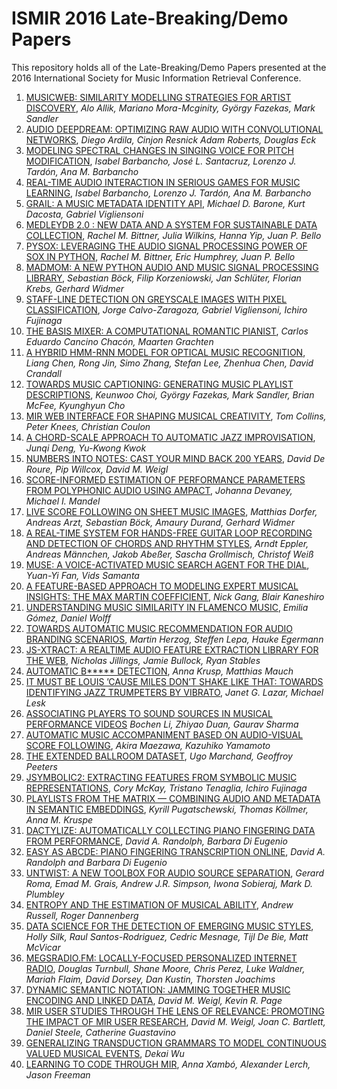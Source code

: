 # ISMIR 2016 Late-Breaking/Demo Papers

This repository holds all of the Late-Breaking/Demo Papers presented at the 2016 International Society for Music Information Retrieval Conference.

1. [MUSICWEB: SIMILARITY MODELLING STRATEGIES FOR ARTIST DISCOVERY](https://github.com/ismir-net/ismir2016-lbd/raw/master/submissions/allik-musicweb.pdf), _Alo Allik, Mariano Mora-Mcginity, György Fazekas, Mark Sandler_
2. [AUDIO DEEPDREAM: OPTIMIZING RAW AUDIO WITH CONVOLUTIONAL NETWORKS](https://github.com/ismir-net/ismir2016-lbd/raw/master/submissions/ardila-audio.pdf), _Diego Ardila, Cinjon Resnick Adam Roberts, Douglas Eck_
3. [MODELING SPECTRAL CHANGES IN SINGING VOICE FOR PITCH MODIFICATION](https://github.com/ismir-net/ismir2016-lbd/raw/master/submissions/barbancho-modeling.pdf), _Isabel Barbancho, José L. Santacruz, Lorenzo J. Tardón, Ana M. Barbancho_
4. [REAL-TIME AUDIO INTERACTION IN SERIOUS GAMES FOR MUSIC LEARNING](https://github.com/ismir-net/ismir2016-lbd/raw/master/submissions/barbancho-real.pdf), _Isabel Barbancho, Lorenzo J. Tardón, Ana M. Barbancho_
5. [GRAIL: A MUSIC METADATA IDENTITY API](https://github.com/ismir-net/ismir2016-lbd/raw/master/submissions/barone-grail.pdf), _Michael D. Barone, Kurt Dacosta, Gabriel Vigliensoni_
6. [MEDLEYDB 2.0 : NEW DATA AND A SYSTEM FOR SUSTAINABLE DATA COLLECTION](https://github.com/ismir-net/ismir2016-lbd/raw/master/submissions/bittner-medleydb.pdf), _Rachel M. Bittner, Julia Wilkins, Hanna Yip, Juan P. Bello_
7. [PYSOX: LEVERAGING THE AUDIO SIGNAL PROCESSING POWER OF SOX IN PYTHON](https://github.com/ismir-net/ismir2016-lbd/raw/master/submissions/bittner-pysox.pdf), _Rachel M. Bittner, Eric Humphrey, Juan P. Bello_
8. [MADMOM: A NEW PYTHON AUDIO AND MUSIC SIGNAL PROCESSING LIBRARY](https://github.com/ismir-net/ismir2016-lbd/raw/master/submissions/böck-madmom.pdf), _Sebastian Böck, Filip Korzeniowski, Jan Schlüter, Florian Krebs, Gerhard Widmer_
9. [STAFF-LINE DETECTION ON GREYSCALE IMAGES WITH PIXEL CLASSIFICATION](https://github.com/ismir-net/ismir2016-lbd/raw/master/submissions/calvozaragoza-staff.pdf), _Jorge Calvo-Zaragoza, Gabriel Vigliensoni, Ichiro Fujinaga_
10. [THE BASIS MIXER: A COMPUTATIONAL ROMANTIC PIANIST](https://github.com/ismir-net/ismir2016-lbd/raw/master/submissions/cancino-basis.pdf), _Carlos Eduardo Cancino Chacón, Maarten Grachten_
11. [A HYBRID HMM-RNN MODEL FOR OPTICAL MUSIC RECOGNITION](https://github.com/ismir-net/ismir2016-lbd/raw/master/submissions/chen-hybrid.pdf), _Liang Chen, Rong Jin, Simo Zhang, Stefan Lee, Zhenhua Chen, David Crandall_
12. [TOWARDS MUSIC CAPTIONING: GENERATING MUSIC PLAYLIST DESCRIPTIONS](https://github.com/ismir-net/ismir2016-lbd/raw/master/submissions/choi-towards.pdf), _Keunwoo Choi, György Fazekas, Mark Sandler, Brian McFee, Kyunghyun Cho_
13. [MIR WEB INTERFACE FOR SHAPING MUSICAL CREATIVITY](https://github.com/ismir-net/ismir2016-lbd/raw/master/submissions/collins-mir.pdf), _Tom Collins, Peter Knees, Christian Coulon_
14. [A CHORD-SCALE APPROACH TO AUTOMATIC JAZZ IMPROVISATION](https://github.com/ismir-net/ismir2016-lbd/raw/master/submissions/deng-chord.pdf), _Junqi Deng, Yu-Kwong Kwok_
15. [NUMBERS INTO NOTES: CAST YOUR MIND BACK 200 YEARS](https://github.com/ismir-net/ismir2016-lbd/raw/master/submissions/deroure-numbers.pdf), _David De Roure, Pip Willcox, David M. Weigl_
16. [SCORE-INFORMED ESTIMATION OF PERFORMANCE PARAMETERS FROM POLYPHONIC AUDIO USING AMPACT](https://github.com/ismir-net/ismir2016-lbd/raw/master/submissions/devaney-score.pdf), _Johanna Devaney, Michael I. Mandel_
17. [LIVE SCORE FOLLOWING ON SHEET MUSIC IMAGES](https://github.com/ismir-net/ismir2016-lbd/raw/master/submissions/dorfer-live.pdf), _Matthias Dorfer, Andreas Arzt, Sebastian Böck, Amaury Durand, Gerhard Widmer_
18. [A REAL-TIME SYSTEM FOR HANDS-FREE GUITAR LOOP RECORDING AND DETECTION OF CHORDS AND RHYTHM STYLES](https://github.com/ismir-net/ismir2016-lbd/raw/master/submissions/eppler-realtime.pdf), _Arndt Eppler, Andreas Männchen, Jakob Abeßer, Sascha Grollmisch, Christof Weiß_
19. [MUSE: A VOICE-ACTIVATED MUSIC SEARCH AGENT FOR THE DIAL](https://github.com/ismir-net/ismir2016-lbd/raw/master/submissions/fan-muse.pdf), _Yuan-Yi Fan, Vids Samanta_
20. [A FEATURE-BASED APPROACH TO MODELING EXPERT MUSICAL INSIGHTS: THE MAX MARTIN COEFFICIENT](https://github.com/ismir-net/ismir2016-lbd/raw/master/submissions/gang-feature.pdf), _Nick Gang, Blair Kaneshiro_
21. [UNDERSTANDING MUSIC SIMILARITY IN FLAMENCO MUSIC](https://github.com/ismir-net/ismir2016-lbd/raw/master/submissions/gomez-understanding.pdf), _Emilia Gómez, Daniel Wolff_
22. [TOWARDS AUTOMATIC MUSIC RECOMMENDATION FOR AUDIO BRANDING SCENARIOS](https://github.com/ismir-net/ismir2016-lbd/raw/master/submissions/herzog-towards.pdf), _Martin Herzog, Steffen Lepa, Hauke Egermann_
23. [JS-XTRACT: A REALTIME AUDIO FEATURE EXTRACTION LIBRARY FOR THE WEB](https://github.com/ismir-net/ismir2016-lbd/raw/master/submissions/jillings-jsxtract.pdf), _Nicholas Jillings, Jamie Bullock, Ryan Stables_
24. [AUTOMATIC B***** DETECTION](https://github.com/ismir-net/ismir2016-lbd/raw/master/submissions/kruspe-automatic.pdf), _Anna Krusp, Matthias Mauch_
25. [IT MUST BE LOUIS ’CAUSE MILES DON’T SHAKE LIKE THAT: TOWARDS IDENTIFYING JAZZ TRUMPETERS BY VIBRATO](https://github.com/ismir-net/ismir2016-lbd/raw/master/submissions/lazar-it.pdf), _Janet G. Lazar, Michael Lesk_
26. [ASSOCIATING PLAYERS TO SOUND SOURCES IN MUSICAL PERFORMANCE VIDEOS](https://github.com/ismir-net/ismir2016-lbd/raw/master/submissions/li-associating.pdf) _Bochen Li, Zhiyao Duan, Gaurav Sharma_
27. [AUTOMATIC MUSIC ACCOMPANIMENT BASED ON AUDIO-VISUAL SCORE FOLLOWING](https://github.com/ismir-net/ismir2016-lbd/raw/master/submissions/maezawa-automatic.pdf), _Akira Maezawa, Kazuhiko Yamamoto_
28. [THE EXTENDED BALLROOM DATASET](https://github.com/ismir-net/ismir2016-lbd/raw/master/submissions/marchand-extended.pdf), _Ugo Marchand, Geoffroy Peeters_
29. [JSYMBOLIC2: EXTRACTING FEATURES FROM SYMBOLIC MUSIC REPRESENTATIONS](https://github.com/ismir-net/ismir2016-lbd/raw/master/submissions/mckay-jsymbolic2.pdf), _Cory McKay, Tristano Tenaglia, Ichiro Fujinaga_
30. [PLAYLISTS FROM THE MATRIX — COMBINING AUDIO AND METADATA IN SEMANTIC EMBEDDINGS](https://github.com/ismir-net/ismir2016-lbd/raw/master/submissions/pugatschewski-playlists.pdf), _Kyrill Pugatschewski, Thomas Köllmer, Anna M. Kruspe_
31. [DACTYLIZE: AUTOMATICALLY COLLECTING PIANO FINGERING DATA FROM PERFORMANCE](https://github.com/ismir-net/ismir2016-lbd/raw/master/submissions/randolph-dactylize.pdf), _David A. Randolph, Barbara Di Eugenio_
32. [EASY AS ABCDE: PIANO FINGERING TRANSCRIPTION ONLINE](https://github.com/ismir-net/ismir2016-lbd/raw/master/submissions/randolph-easy.pdf), _David A. Randolph and Barbara Di Eugenio_
33. [UNTWIST: A NEW TOOLBOX FOR AUDIO SOURCE SEPARATION](https://github.com/ismir-net/ismir2016-lbd/raw/master/submissions/roma-untwist.pdf), _Gerard Roma, Emad M. Grais, Andrew J.R. Simpson, Iwona Sobieraj, Mark D. Plumbley_
34. [ENTROPY AND THE ESTIMATION OF MUSICAL ABILITY](https://github.com/ismir-net/ismir2016-lbd/raw/master/submissions/russell-entropy.pdf), _Andrew Russell, Roger Dannenberg_
35. [DATA SCIENCE FOR THE DETECTION OF EMERGING MUSIC STYLES](https://github.com/ismir-net/ismir2016-lbd/raw/master/submissions/silk-data.pdf), _Holly Silk, Raul Santos-Rodriguez, Cedric Mesnage, Tijl De Bie, Matt McVicar_
36. [MEGSRADIO.FM: LOCALLY-FOCUSED PERSONALIZED INTERNET RADIO](https://github.com/ismir-net/ismir2016-lbd/raw/master/submissions/turnbull-megsradio.pdf), _Douglas Turnbull, Shane Moore, Chris Perez, Luke Waldner, Mariah Flaim, David Dorsey, Dan Kustin, Thorsten Joachims_
37. [DYNAMIC SEMANTIC NOTATION: JAMMING TOGETHER MUSIC ENCODING AND LINKED DATA](https://github.com/ismir-net/ismir2016-lbd/raw/master/submissions/weigl-dynamic.pdf), _David M. Weigl, Kevin R. Page_
38. [MIR USER STUDIES THROUGH THE LENS OF RELEVANCE: PROMOTING THE IMPACT OF MIR USER RESEARCH](https://github.com/ismir-net/ismir2016-lbd/raw/master/submissions/weigl-mir.pdf), _David M. Weigl, Joan C. Bartlett, Daniel Steele, Catherine Guastavino_
39. [GENERALIZING TRANSDUCTION GRAMMARS TO MODEL CONTINUOUS VALUED MUSICAL EVENTS](https://github.com/ismir-net/ismir2016-lbd/raw/master/submissions/wu-generalizing.pdf), _Dekai Wu_
40. [LEARNING TO CODE THROUGH MIR](https://github.com/ismir-net/ismir2016-lbd/raw/master/submissions/xambo-learning.pdf), _Anna Xambó, Alexander Lerch, Jason Freeman_
